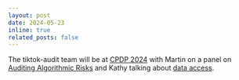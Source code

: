 ```yaml
---
layout: post
date: 2024-05-23
inline: true
related_posts: false
---
```


The tiktok-audit team will be at <a href="https://www.cpdpconferences.org">CPDP 2024</a> with Martin on a panel on <a href="https://www.cpdpconferences.org/cpdp-panels/how-to-audit-algorithmic-risks">Auditing Algorithmic Risks</a> and Kathy talking about <a href="https://www.cpdpconferences.org/cpdp-panels/approaches-to-dsa-data-access">data access</a>.